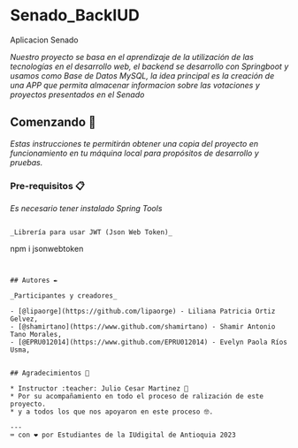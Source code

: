 # Senado_BackIUD
Aplicacion Senado

_Nuestro proyecto se basa en el aprendizaje de la utilización de las tecnologías en el desarrollo web, el backend se desarrollo con Springboot y usamos como Base de Datos MySQL, la idea principal es la creación de una APP que permita almacenar informacion sobre las votaciones y proyectos presentados en el Senado_

## Comenzando 🚀

_Estas instrucciones te permitirán obtener una copia del proyecto en funcionamiento en tu máquina local para propósitos de desarrollo y pruebas._

### Pre-requisitos 📋

_Es necesario tener instalado Spring Tools_

```

_Librería para usar JWT (Json Web Token)_

```
npm i jsonwebtoken
```


## Autores ✒️

_Participantes y creadores_

- [@lipaorge](https://github.com/lipaorge) - Liliana Patricia Ortiz Gelvez,
- [@shamirtano](https://www.github.com/shamirtano) - Shamir Antonio Tano Morales,
- [@EPRU012014](https://www.github.com/EPRU012014) - Evelyn Paola Ríos Usma, 


## Agradecimientos 🎁

* Instructor :teacher: Julio Cesar Martinez 📢
* Por su acompañamiento en todo el proceso de ralización de este proyecto. 
* y a todos los que nos apoyaron en este proceso 🤓.

---
⌨️ con ❤️ por Estudiantes de la IUdigital de Antioquia 2023

